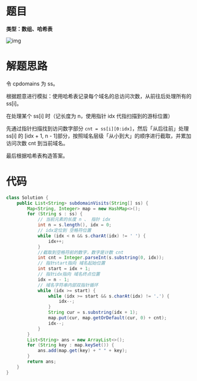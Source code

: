 # 题目

**类型：数组、哈希表**

![img](https://cdn.nlark.com/yuque/0/2022/png/2941598/1664959088940-7f2cdd51-4982-4cfc-b4c9-27d829db0491.png)



# 解题思路

令 cpdomains 为 ss。



根据题意进行模拟：使用哈希表记录每个域名的总访问次数，从前往后处理所有的 ss[i]。



在处理某个 ss[i]  时（记长度为 n，使用指针 idx 代指扫描到的游标位置）



先通过指针扫描找到访问数字部分 `cnt = ss[i][0:idx]`，然后「从后往前」处理 ss[i] 的 [idx + 1, n - 1]部分，按照域名层级「从小到大」的顺序进行截取，并累加访问次数 cnt 到当前域名。



最后根据哈希表构造答案。





# 代码

```java
class Solution {
    public List<String> subdomainVisits(String[] ss) {
        Map<String, Integer> map = new HashMap<>();
        for (String s : ss) {
            // 当前元素的长度 n 、 指针 idx
            int n = s.length(), idx = 0;
            // idx定位到 空格符位置
            while (idx < n && s.charAt(idx) != ' ') {
                idx++;
            }
            //截取到空格符前的数字，数字是计数 cnt
            int cnt = Integer.parseInt(s.substring(0, idx));
            // 指针start指向 域名起始位置
            int start = idx + 1;
            // 指针idx指向 域名终点位置
            idx = n - 1;
            // 域名字符串内部双指针循环
            while (idx >= start) {
                while (idx >= start && s.charAt(idx) != '.') {
                    idx--;
                }
                String cur = s.substring(idx + 1);
                map.put(cur, map.getOrDefault(cur, 0) + cnt);
                idx--;
            }
        }
        List<String> ans = new ArrayList<>();
        for (String key : map.keySet()) {
            ans.add(map.get(key) + " " + key);
        }
        return ans;
    }
}
```